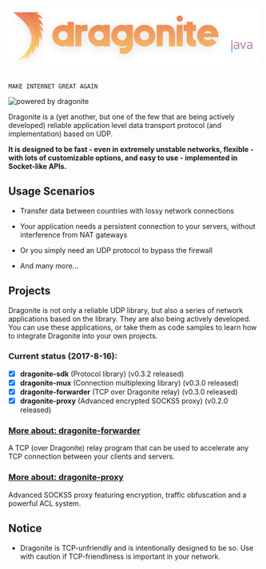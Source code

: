 # ![dragonite-java](/assets/TextLogo.png)

    MAKE INTERNET GREAT AGAIN

![powered by dragonite](https://img.shields.io/badge/powered%20by-dragonite-yellow.svg)

Dragonite is a (yet another, but one of the few that are being actively developed) reliable application level data transport protocol (and implementation) based on UDP.

**It is designed to be fast - even in extremely unstable networks, flexible - with lots of customizable options, and easy to use - implemented in Socket-like APIs.**

## Usage Scenarios

- Transfer data between countries with lossy network connections

- Your application needs a persistent connection to your servers, without interference from NAT gateways

- Or you simply need an UDP protocol to bypass the firewall

- And many more...

## Projects

Dragonite is not only a reliable UDP library, but also a series of network applications based on the library. They are also being actively developed. You can use these applications, or take them as code samples to learn how to integrate Dragonite into your own projects.

### Current status (2017-8-16):
- [x] **dragonite-sdk** (Protocol library) (v0.3.2 released)
- [x] **dragonite-mux** (Connection multiplexing library) (v0.3.0 released)
- [x] **dragonite-forwarder** (TCP over Dragonite relay) (v0.3.0 released)
- [x] **dragonite-proxy** (Advanced encrypted SOCKS5 proxy) (v0.2.0 released)

### [More about: dragonite-forwarder](dragonite-forwarder/README.md)

A TCP (over Dragonite) relay program that can be used to accelerate any TCP connection between your clients and servers.

### [More about: dragonite-proxy](dragonite-proxy/README.md)

Advanced SOCKS5 proxy featuring encryption, traffic obfuscation and a powerful ACL system.

## Notice

- Dragonite is TCP-unfriendly and is intentionally designed to be so. Use with caution if TCP-friendliness is important in your network.
